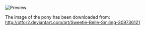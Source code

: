 ![Preview](https://raw.github.com/GNU-Pony/artwork/master/SYSLINUX/vesamenu/4:3/sweetie-belle/preview.png)

The image of the pony has been downloaded from:
    http://otfor2.deviantart.com/art/Sweetie-Belle-Smiling-309736121
